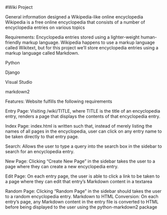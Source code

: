 #Wiki Project

General information
designed a Wikipedia-like online encyclopedia
Wikipedia is a free online encyclopedia that consists of a number of encyclopedia entries on various topics

Requirements:
Encyclopedia entries stored using a lighter-weight human-friendly markup language. Wikipedia happens to use a markup language called Wikitext, but for this project we’ll store encyclopedia entries using a markup language called Markdown.

Python

Django

Visual Studio

markdown2


Features: Website fulfills the following requirements

Entry Page: Visiting /wiki/TITLE, where TITLE is the title of an encyclopedia entry, renders a page that displays the contents of that encyclopedia entry. 

Index Page: index.html is written such that, instead of merely listing the names of all pages in the encyclopedia, user can click on any entry name to be taken directly to that entry page.

Search: Allows the user to type a query into the search box in the sidebar to search for an encyclopedia entry. 

New Page: Clicking “Create New Page” in the sidebar takes the user to a page where they can create a new encyclopedia entry. 

Edit Page: On each entry page, the user is able to click a link to be taken to a page where they can edit that entry’s Markdown content in a textarea

Random Page: Clicking “Random Page” in the sidebar should takes the user to a random encyclopedia entry.
Markdown to HTML Conversion: On each entry’s page, any Markdown content in the entry file is converted to HTML before being displayed to the user using the python-markdown2 package 
